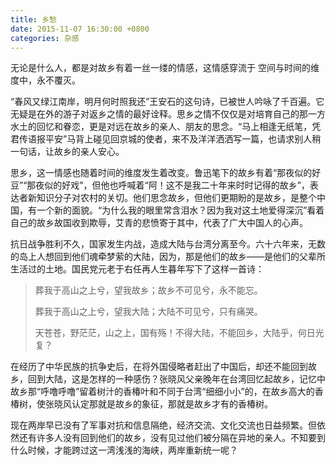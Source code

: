 ```yaml
---
title: 乡愁
date: 2015-11-07 16:30:00 +0800
categories: 杂感
---
```


无论是什么人，都是对故乡有着一丝一缕的情感，这情感穿流于 空间与时间的维度中，永不覆灭。

“春风又绿江南岸，明月何时照我还”王安石的这句诗，已被世人吟咏了千百遍。它无疑是在外的游子对返乡之情的最好诠释。思乡之情不仅仅是对培育自己的那一方水土的回忆和眷恋，更是对远在故乡的亲人、朋友的思念。“马上相逢无纸笔，凭君传语报平安”马背上碰见回京城的使者，来不及洋洋洒洒写一篇，也请求别人稍一句话，让故乡的亲人安心。

思乡，这一情感也随着时间的维度发生着改变。鲁迅笔下的故乡有着“那夜似的好豆”“那夜似的好戏”，但他也呼喊着“阿！这不是我二十年来时时记得的故乡”，表达者新知识分子对农村的关切。他们思念故乡，但他们更期盼的是故乡，是整个中国，有一个新的面貌。“为什么我的眼里常含泪水？因为我对这土地爱得深沉”看着自己的故乡故国收到欺辱，艾青的悲愤寄于其中，代表了广大中国人的心声。

抗日战争胜利不久，国家发生内战，造成大陆与台湾分离至今。六十六年来，无数的岛上人想回到他们魂牵梦萦的大陆，因为，那是他们的故乡——是他们的父辈所生活过的土地。国民党元老于右任再人生暮年写下了这样一首诗：

>葬我于高山之上兮，望我故乡；故乡不可见兮，永不能忘。
>
>葬我于高山之上兮，望我大陆；大陆不可见兮，只有痛哭。
>
>天苍苍，野茫茫，山之上，国有殇！不得大陆，不能回乡，大陆乎，何日光复？

在经历了中华民族的抗争史后，在将外国侵略者赶出了中国后，却还不能回到故乡，回到大陆，这是怎样的一种感伤？张晓风父亲晚年在台湾回忆起故乡，记忆中故乡那“呼噜呼噜”留着树汁的香椿叶和不同于台湾“细细小小”的，在故乡高大的香椿树，使张晓风认定那就是故乡的象征，那就是故乡才有的香椿树。

现在两岸早已没有了军事对抗和信息隔绝，经济交流、文化交流也日益频繁。但依然还有许多人没有回到他们的故乡，没有见过他们被分隔在异地的亲人。不知要到什么时候，才能跨过这一湾浅浅的海峡，两岸重新统一呢？